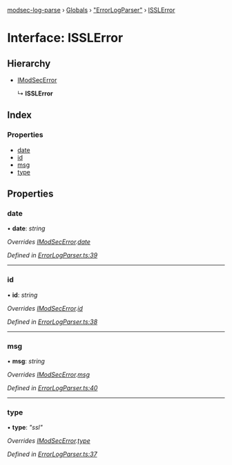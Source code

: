 [modsec-log-parse](../README.md) › [Globals](../globals.md) › ["ErrorLogParser"](../modules/_errorlogparser_.md) › [ISSLError](_errorlogparser_.isslerror.md)

# Interface: ISSLError

## Hierarchy

* [IModSecError](_errorlogparser_.imodsecerror.md)

  ↳ **ISSLError**

## Index

### Properties

* [date](_errorlogparser_.isslerror.md#date)
* [id](_errorlogparser_.isslerror.md#id)
* [msg](_errorlogparser_.isslerror.md#msg)
* [type](_errorlogparser_.isslerror.md#type)

## Properties

###  date

• **date**: *string*

*Overrides [IModSecError](_errorlogparser_.imodsecerror.md).[date](_errorlogparser_.imodsecerror.md#date)*

*Defined in [ErrorLogParser.ts:39](https://github.com/dhghf/modsec-log-parse/blob/1605c65/src/ErrorLogParser.ts#L39)*

___

###  id

• **id**: *string*

*Overrides [IModSecError](_errorlogparser_.imodsecerror.md).[id](_errorlogparser_.imodsecerror.md#id)*

*Defined in [ErrorLogParser.ts:38](https://github.com/dhghf/modsec-log-parse/blob/1605c65/src/ErrorLogParser.ts#L38)*

___

###  msg

• **msg**: *string*

*Overrides [IModSecError](_errorlogparser_.imodsecerror.md).[msg](_errorlogparser_.imodsecerror.md#msg)*

*Defined in [ErrorLogParser.ts:40](https://github.com/dhghf/modsec-log-parse/blob/1605c65/src/ErrorLogParser.ts#L40)*

___

###  type

• **type**: *"ssl"*

*Overrides [IModSecError](_errorlogparser_.imodsecerror.md).[type](_errorlogparser_.imodsecerror.md#type)*

*Defined in [ErrorLogParser.ts:37](https://github.com/dhghf/modsec-log-parse/blob/1605c65/src/ErrorLogParser.ts#L37)*
